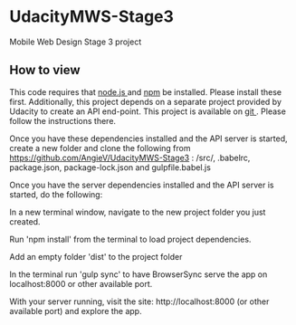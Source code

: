 # UdacityMWS-Stage3
Mobile Web Design Stage 3 project

## How to view

This code requires that [node.js ](https://nodejs.org/en/download/) and [npm](https://www.npmjs.com/get-npm) be installed. Please install these first. Additionally, this project depends on a separate project provided by Udacity to create an API end-point. This project is available on [git ](https://github.com/udacity/mws-restaurant-stage-3). Please follow the instructions there.

Once you have these dependencies installed and the API server is started, create a new folder and clone the following from https://github.com/AngieV/UdacityMWS-Stage3 : /src/, .babelrc, package.json, package-lock.json and gulpfile.babel.js

Once you have the server dependencies installed and the API server is started, do the following:

In a new terminal window, navigate to the new project folder you just created.

Run 'npm install' from the terminal to load project dependencies.

Add an empty folder 'dist' to the project folder

In the terminal run 'gulp sync' to have BrowserSync serve the app on localhost:8000 or other available port.

With your server running, visit the site: http://localhost:8000 (or other available port) and explore the app.
